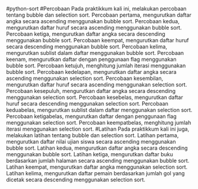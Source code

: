 #python-sort
#Percobaan
Pada praktikkum kali ini, melakukan percobaan tentang bubble dan selection sort. Percobaan pertama, mengurutkan daftar angka secara ascending menggunakan bubble sort. Percobaan kedua, mengurutkan daftar huruf secara ascending menggunakan bubble sort. Percobaan ketiga, mengurutkan daftar angka secara descending menggunakan bubble sort. Percobaan keempat, mengurutkan daftar huruf secara descending menggunakan bubble sort. Percobaan kelima, mengurutkan sublist dalam daftar menggunakan bubble sort. Percobaan keenam, mengurutkan daftar dengan penggunaan flag menggunakan bubble sort. Percobaan ketujuh, menghitung jumlah iterasi menggunakan bubble sort. Percobaan kedelapan, mengurutkan daftar angka secara ascending menggunakan selection sort. Percobaan kesembilan, mengurutkan daftar huruf secara ascending menggunakan selection sort. Percobaan kesepuluh, mengurutkan daftar angka secara descending menggunakan selection sort. Percobaan kesebelas, mengurutkan daftar huruf secara descending menggunakan selection sort. Percobaan keduabelas, mengurutkan sublist dalam daftar menggunakan selection sort. Percobaan ketigabelas, mengurutkan daftar dengan penggunaan flag menggunakan selection sort. Percobaan keempatbelas, menghitung jumlah iterasi menggunakan selection sort.
#Latihan
Pada praktikkum kali ini juga, melakukan latihan tentang bubble dan selection sort. Latihan pertama, mengurutkan daftar nilai ujian siswa secara ascending menggunakan bubble sort. Latihan kedua, mengurutkan daftar angka secara descending menggunakan bubble sort. Latihan ketiga, mengurutkan daftar buku berdasarkan jumlah halaman secara ascending menggunakan bubble sort. Latihan keempat, mengurutkan daftar angka menggunakan selection sort. Latihan kelima, mengurutkan daftar pemain berdasarkan jumlah gol yang dicetak secara descending menggunakan selection sort.
